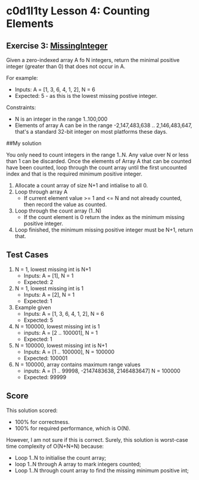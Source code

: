 # c0d1l1ty Lesson 4: Counting Elements
## Exercise 3: [MissingInteger](https://codility.com/programmers/task/missing_integer/)

Given a zero-indexed array A fo N integers, return the minimal positive
integer (greater than 0) that does not occur in A.

For example:
- Inputs: A = [1, 3, 6, 4, 1, 2], N = 6
- Expected: 5 - as this is the lowest missing postive integer.

Constraints:
- N is an integer in the range 1..100,000
- Elements of array A can be in the range -2,147,483,638 .. 2,146,483,647,
that's a standard 32-bit integer on most platforms these days.

##My solution

You only need to count integers in the range 1..N. Any value over N or
less than 1 can be discarded. Once the elements of Array A that can be counted
have been counted, loop through the count array until the first uncounted index
and that is the required minimum positive integer.

1. Allocate a count array of size N+1 and intialise to all 0.
2. Loop through array A
    - If current element value >= 1 and <= N and not already counted, then
    record the value as counted.
3. Loop through the count array (1..N)
    - If the count element is 0 return the index as the minimum missing positive
    integer.
4. Loop finished, the minimum missing positive integer must be N+1, return that.

## Test Cases

1. N = 1, lowest missing int is N+1
    - Inputs: A = [1], N = 1
    - Expected:  2
2. N = 1, lowest missing int is 1
    - Inputs: A = [2], N = 1
    - Expected: 1
3. Example given
    - Inputs: A = [1, 3, 6, 4, 1, 2], N = 6
    - Expected: 5
4. N = 100000, lowest missing int is 1
    - inputs: A = [2 .. 100001], N = 1
    - Expected: 1
5. N = 100000, lowest missing int is N+1
    - Inputs: A = [1 .. 100000], N = 100000
    - Expected: 100001
6. N = 100000, array contains maximum range values
    - inputs: A = [1 .. 99998, -2147483638, 2146483647] N = 100000
    - Expected: 99999


## Score
This solution scored:
 - 100% for correctness.
 - 100% for required performance, which is O(N).

However, I am not sure if this is correct. Surely, this solution is worst-case
time complexity of O(N+N+N) because:
- Loop 1..N to initialise the count array;
- loop 1..N through A array to mark integers counted;
- Loop 1..N through count array to find the missing minimum positive int;

